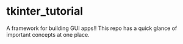 # tkinter_tutorial
A framework for building GUI apps!! This repo has a quick glance of important concepts at one place.
